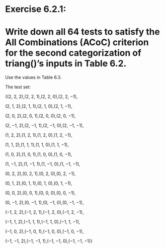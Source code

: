 # Exercise 6.2.1:
# Write down all 64 tests to satisfy the All Combinations (ACoC) criterion for the second categorization of triang()’s inputs in Table 6.2. 
Use the values in Table 6.3.

The test set:

{(2, 2, 2),(2, 2, 1),(2, 2, 0),(2, 2, −1),

(2, 1, 2),(2, 1, 1),(2, 1, 0),(2, 1, −1),

(2, 0, 2),(2, 0, 1),(2, 0, 0),(2, 0, −1),

(2, −1, 2),(2, −1, 1),(2, −1, 0),(2, −1, −1),

(1, 2, 2),(1, 2, 1),(1, 2, 0),(1, 2, −1),

(1, 1, 2),(1, 1, 1),(1, 1, 0),(1, 1, −1),

(1, 0, 2),(1, 0, 1),(1, 0, 0),(1, 0, −1),

(1, −1, 2),(1, −1, 1),(1, −1, 0),(1, −1, −1),

(0, 2, 2),(0, 2, 1),(0, 2, 0),(0, 2, −1),

(0, 1, 2),(0, 1, 1),(0, 1, 0),(0, 1, −1),

(0, 0, 2),(0, 0, 1),(0, 0, 0),(0, 0, −1),

(0, −1, 2),(0, −1, 1),(0, −1, 0),(0, −1, −1),

(−1, 2, 2),(−1, 2, 1),(−1, 2, 0),(−1, 2, −1),

(−1, 1, 2),(−1, 1, 1),(−1, 1, 0),(−1, 1, −1),

(−1, 0, 2),(−1, 0, 1),(−1, 0, 0),(−1, 0, −1),

(−1, −1, 2),(−1, −1, 1),(−1, −1, 0),(−1, −1, −1)}
